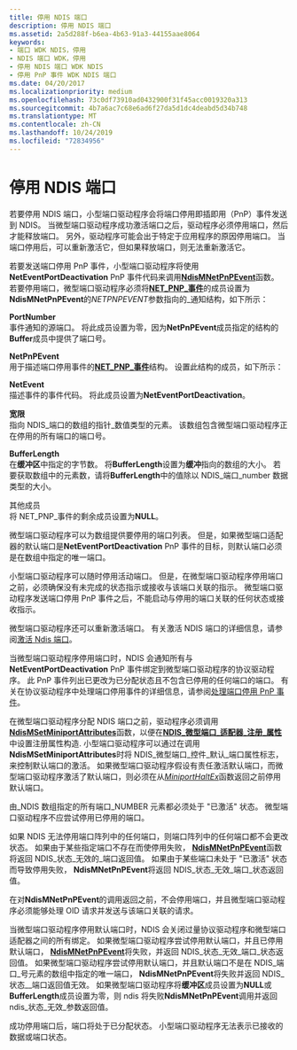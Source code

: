 ```yaml
---
title: 停用 NDIS 端口
description: 停用 NDIS 端口
ms.assetid: 2a5d288f-b6ea-4b63-91a3-44155aae8064
keywords:
- 端口 WDK NDIS，停用
- NDIS 端口 WDK，停用
- 停用 NDIS 端口 WDK NDIS
- 停用 PnP 事件 WDK NDIS 端口
ms.date: 04/20/2017
ms.localizationpriority: medium
ms.openlocfilehash: 73c0df73910ad0432900f31f45acc0019320a313
ms.sourcegitcommit: 4b7a6ac7c68e6ad6f27da5d1dc4deabd5d34b748
ms.translationtype: MT
ms.contentlocale: zh-CN
ms.lasthandoff: 10/24/2019
ms.locfileid: "72834956"
---
```

# <a name="deactivating-an-ndis-port"></a>停用 NDIS 端口





若要停用 NDIS 端口，小型端口驱动程序会将端口停用即插即用（PnP）事件发送到 NDIS。 当微型端口驱动程序成功激活端口之后，驱动程序必须停用端口，然后才能释放端口。 另外，驱动程序可能会出于特定于应用程序的原因停用端口。 当端口停用后，可以重新激活它，但如果释放端口，则无法重新激活它。

若要发送端口停用 PnP 事件，小型端口驱动程序将使用**NetEventPortDeactivation** PnP 事件代码来调用[**NdisMNetPnPEvent**](https://docs.microsoft.com/windows-hardware/drivers/ddi/ndis/nf-ndis-ndismnetpnpevent)函数。 若要停用端口，微型端口驱动程序必须将[**NET\_PNP\_事件**](https://docs.microsoft.com/windows-hardware/drivers/ddi/ndis/ns-ndis-_net_pnp_event_notification)的成员设置为**NdisMNetPnPEvent**的*NETPNPEVENT*参数指向的\_通知结构，如下所示：

<a href="" id="portnumber"></a>**PortNumber**  
事件通知的源端口。 将此成员设置为零，因为**NetPnPEvent**成员指定的结构的**Buffer**成员中提供了端口号。

<a href="" id="netpnpevent"></a>**NetPnPEvent**  
用于描述端口停用事件的[**NET\_PNP\_事件**](https://docs.microsoft.com/windows-hardware/drivers/ddi/ndis/ns-ndis-_net_pnp_event)结构。 设置此结构的成员，如下所示：

<a href="" id="netevent"></a>**NetEvent**  
描述事件的事件代码。 将此成员设置为**NetEventPortDeactivation**。

<a href="" id="buffer"></a>**宽限**  
指向 NDIS\_端口的数组的指针\_数值类型的元素。 该数组包含微型端口驱动程序正在停用的所有端口的端口号。

<a href="" id="bufferlength"></a>**BufferLength**  
在**缓冲区**中指定的字节数。 将**BufferLength**设置为**缓冲**指向的数组的大小。 若要获取数组中的元素数，请将**BufferLength**中的值除以 NDIS\_端口\_number 数据类型的大小。

<a href="" id="other-members"></a>其他成员  
将 NET\_PNP\_事件的剩余成员设置为**NULL**。

微型端口驱动程序可以为数组提供要停用的端口列表。 但是，如果微型端口适配器的默认端口是**NetEventPortDeactivation** PnP 事件的目标，则默认端口必须是在数组中指定的唯一端口。

小型端口驱动程序可以随时停用活动端口。 但是，在微型端口驱动程序停用端口之前，必须确保没有未完成的状态指示或接收与该端口关联的指示。 微型端口驱动程序发送端口停用 PnP 事件之后，不能启动与停用的端口关联的任何状态或接收指示。

微型端口驱动程序还可以重新激活端口。 有关激活 NDIS 端口的详细信息，请参阅[激活 Ndis 端口](activating-an-ndis-port.md)。

当微型端口驱动程序停用端口时，NDIS 会通知所有与**NetEventPortDeactivation** PnP 事件绑定到微型端口驱动程序的协议驱动程序。 此 PnP 事件列出已更改为已分配状态且不包含已停用的任何端口的端口。 有关在协议驱动程序中处理端口停用事件的详细信息，请参阅[处理端口停用 PnP 事件](handling-the-port-deactivation-pnp-event.md)。

在微型端口驱动程序分配 NDIS 端口之前，驱动程序必须调用[**NdisMSetMiniportAttributes**](https://docs.microsoft.com/windows-hardware/drivers/ddi/ndis/nf-ndis-ndismsetminiportattributes)函数，以便在[**NDIS\_微型端口\_适配器\_注册\_属性**](https://docs.microsoft.com/windows-hardware/drivers/ddi/ndis/ns-ndis-_ndis_miniport_adapter_registration_attributes)中设置注册属性构造. 小型端口驱动程序可以通过在调用**NdisMSetMiniportAttributes**时将 NDIS\_微型端口\_控件\_默认\_端口属性标志，来控制默认端口的激活。 如果微型端口驱动程序假设有责任激活默认端口，而微型端口驱动程序激活了默认端口，则必须在从[*MiniportHaltEx*](https://docs.microsoft.com/windows-hardware/drivers/ddi/ndis/nc-ndis-miniport_halt)函数返回之前停用默认端口。

由\_NDIS 数组指定的所有端口\_NUMBER 元素都必须处于 "已激活" 状态。 微型端口驱动程序不应尝试停用已停用的端口。

如果 NDIS 无法停用端口阵列中的任何端口，则端口阵列中的任何端口都不会更改状态。 如果由于某些指定端口不存在而使停用失败， [**NdisMNetPnPEvent**](https://docs.microsoft.com/windows-hardware/drivers/ddi/ndis/nf-ndis-ndismnetpnpevent)函数将返回 NDIS\_状态\_无效的\_端口返回值。 如果由于某些端口未处于 "已激活" 状态而导致停用失败， **NdisMNetPnPEvent**将返回 NDIS\_状态\_无效\_端口\_状态返回值。

在对**NdisMNetPnPEvent**的调用返回之前，不会停用端口，并且微型端口驱动程序必须能够处理 OID 请求并发送与该端口关联的请求。

当微型端口驱动程序停用默认端口时，NDIS 会关闭过量协议驱动程序和微型端口适配器之间的所有绑定。 如果微型端口驱动程序尝试停用默认端口，并且已停用默认端口， [**NdisMNetPnPEvent**](https://docs.microsoft.com/windows-hardware/drivers/ddi/ndis/nf-ndis-ndismnetpnpevent)将失败，并返回 NDIS\_状态\_无效\_端口\_状态返回值。 如果微型端口驱动程序尝试停用默认端口，并且默认端口不是在 NDIS\_端口\_号元素的数组中指定的唯一端口， **NdisMNetPnPEvent**将失败并返回 NDIS\_状态\_\_端口返回值无效。 如果微型端口驱动程序将**缓冲区**成员设置为**NULL**或**BufferLength**成员设置为零，则 ndis 将失败**NdisMNetPnPEvent**调用并返回 ndis\_状态\_无效\_参数返回值。

成功停用端口后，端口将处于已分配状态。 小型端口驱动程序无法表示已接收的数据或端口状态。

 

 






